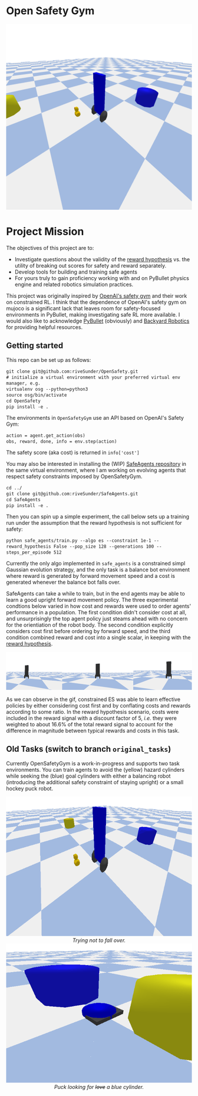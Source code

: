 # Open Safety Gym
<div align="center">
<img src="assets/balance_bot_init.png">
</div>

# Project Mission

The objectives of this project are to: 

* Investigate questions about the validity of the [reward hypothesis](http://www.incompleteideas.net/rlai.cs.ualberta.ca/RLAI/rewardhypothesis.html) vs. the utility of breaking out scores for safety and reward separately. 
* Develop tools for building and training safe agents
* For yours truly to gain proficiency working with and on PyBullet physics engine and related robotics simulation practices.

This project was originally inspired by [OpenAI's safety gym](https://openai.com/blog/safety-gym/) and their work on constrained RL. I think that the dependence of OpenAI's safety gym on mujoco is a significant lack that leaves room for safety-focused environments in PyBullet, making investigating safe RL more available. I would also like to acknowledge [PyBullet](https://pybullet.org) (obviously) and [Backyard Robotics](https://backyardrobotics.eu/2017/11/27/build-a-balancing-bot-with-openai-gym-pt-i-setting-up/) for providing helpful resources. 

## Getting started

This repo can be set up as follows:

```
git clone git@github.com:riveSunder/OpenSafety.git
# initialize a virtual environment with your preferred virtual env manager, e.g.
virtualenv osg --python=python3
source osg/bin/activate
cd OpenSafety
pip install -e .
```

The environments in `OpenSafetyGym` use an API based on OpenAI's Safety Gym:

```
action = agent.get_action(obs)
obs, reward, done, info = env.step(action)
```

The safety score (aka cost) is returned in `info['cost']` 

You may also be interested in installing the (WIP) [SafeAgents repository](https://github.com/riveSunder/SafeAgents) in the same virtual environment, where I am working on evolving agents that respect safety constraints imposed by OpenSafetyGym.

```
cd ../
git clone git@github.com:riveSunder/SafeAgents.git
cd SafeAgents
pip install -e .
```

Then you can spin up a simple experiment, the call below sets up a training run under the assumption that the reward hypothesis is not sufficient for safety:

```
python safe_agents/train.py --algo es --constraint 1e-1 --reward_hypothesis False --pop_size 128 --generations 100 --steps_per_episode 512
```

Currently the only algo implemented in `safe_agents` is a constrained simpl Gaussian evolution strategy, and the only task is a balance bot environment where reward is generated by forward movement speed and a cost is generated whenever the balance bot falls over. 

SafeAgents can take a while to train, but in the end agents may be able to learn a good upright forward movement policy. The three experimental condtions below varied in how cost and rewards were used to order agents' performance in a population. The first condition didn't consider cost at all, and unsurprisingly the top agent policy just steams ahead with no concern for the orientiation of the robot body. The second condition explicitly considers cost first before ordering by forward speed, and the third condition combined reward and cost into a single scalar, in keeping with the [reward hypothesis](http://incompleteideas.net/rlai.cs.ualberta.ca/RLAI/rewardhypothesis.html). 

<div align="center">
<img src="assets/reward_hypothesis_2.gif">
</div>

As we can observe in the gif, constrained ES was able to learn effective policies by either considering cost first and by conflating costs and rewards according to some ratio. In the reward hypothesis scenario, costs were included in the reward signal with a discount factor of 5, _i.e._ they were weighted to about 16.6% of the total reward signal to account for the difference in magnitude between typical rewards and costs in this task. 


## Old Tasks (switch to branch `original_tasks`)

Currently OpenSafetyGym is a work-in-progress and supports two task environments. You can train agents to avoid the (yellow) hazard cylinders while seeking the (blue) goal cylinders with either a balancing robot (introducing the additional safety constraint of staying upright) or a small hockey puck robot. 

<div align="center">
<img src="assets/bb_fallover.gif">
<br>
<em> Trying not to fall over.</em>
</div>

<div align="center">
<img src="assets/puck.gif">
<br>
<em> Puck looking for <del>love</del> a blue cylinder.</em>
</div>
